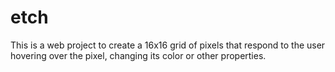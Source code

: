 # etch
This is a web project to create a 16x16 grid of pixels that respond to the user hovering over the pixel, changing its color or other properties.